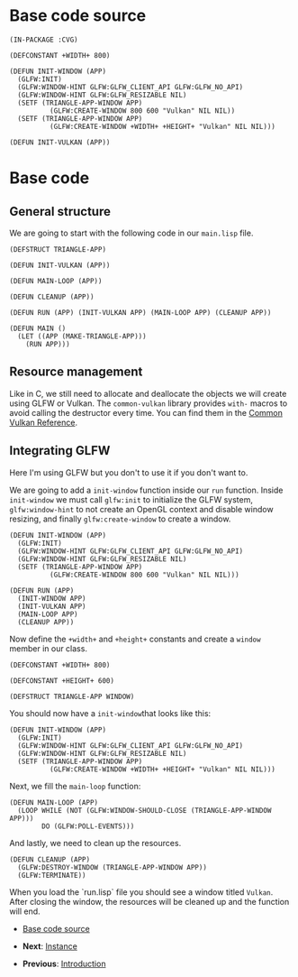 <h1 id="header:CVG:BASE-CODE-SOURCE-HEADER">Base code source</h1>

`````Lisp
(IN-PACKAGE :CVG)

(DEFCONSTANT +WIDTH+ 800)

(DEFUN INIT-WINDOW (APP)
  (GLFW:INIT)
  (GLFW:WINDOW-HINT GLFW:GLFW_CLIENT_API GLFW:GLFW_NO_API)
  (GLFW:WINDOW-HINT GLFW:GLFW_RESIZABLE NIL)
  (SETF (TRIANGLE-APP-WINDOW APP)
          (GLFW:CREATE-WINDOW 800 600 "Vulkan" NIL NIL))
  (SETF (TRIANGLE-APP-WINDOW APP)
          (GLFW:CREATE-WINDOW +WIDTH+ +HEIGHT+ "Vulkan" NIL NIL)))

(DEFUN INIT-VULKAN (APP))
`````

<h1 id="header:CVG:BASE-CODE-HEADER">Base code</h1>

<h2 id="header:ADP:HEADERTAG5">General structure</h2>

We are going to start with the following code in our ``` main.lisp ``` file\.

`````Lisp
(DEFSTRUCT TRIANGLE-APP)

(DEFUN INIT-VULKAN (APP))

(DEFUN MAIN-LOOP (APP))

(DEFUN CLEANUP (APP))

(DEFUN RUN (APP) (INIT-VULKAN APP) (MAIN-LOOP APP) (CLEANUP APP))

(DEFUN MAIN ()
  (LET ((APP (MAKE-TRIANGLE-APP)))
    (RUN APP)))
`````

<h2 id="header:ADP:HEADERTAG6">Resource management</h2>

Like in C\, we still need to allocate and deallocate the objects we will create using GLFW or Vulkan\. 
The ``` common-vulkan ``` library provides ``` with- ``` macros to avoid calling the destructor every time\. You can find them in the <a href="/docs/reference/reference.md#header:COMMON-VULKAN:API-REFERENCE-HEADER">Common Vulkan Reference</a>\.

<h2 id="header:ADP:HEADERTAG7">Integrating GLFW</h2>

Here I\'m using GLFW but you don\'t to use it if you don\'t want to\.

We are going to add a ``` init-window ``` function inside our ``` run ``` function\. Inside ``` init-window ``` we must call ``` glfw:init ``` to initialize the GLFW system\, ``` glfw:window-hint ``` to not create an OpenGL context and disable window resizing\, and finally ``` glfw:create-window ``` to create a window\.

`````Lisp
(DEFUN INIT-WINDOW (APP)
  (GLFW:INIT)
  (GLFW:WINDOW-HINT GLFW:GLFW_CLIENT_API GLFW:GLFW_NO_API)
  (GLFW:WINDOW-HINT GLFW:GLFW_RESIZABLE NIL)
  (SETF (TRIANGLE-APP-WINDOW APP)
          (GLFW:CREATE-WINDOW 800 600 "Vulkan" NIL NIL)))

(DEFUN RUN (APP)
  (INIT-WINDOW APP)
  (INIT-VULKAN APP)
  (MAIN-LOOP APP)
  (CLEANUP APP))
`````

Now define the ``` +width+ ``` and ``` +height+ ``` constants and create a ``` window ``` member in our class\.

`````Lisp
(DEFCONSTANT +WIDTH+ 800)

(DEFCONSTANT +HEIGHT+ 600)

(DEFSTRUCT TRIANGLE-APP WINDOW)
`````

You should now have a ``` init-window ```that looks like this\:

`````Lisp
(DEFUN INIT-WINDOW (APP)
  (GLFW:INIT)
  (GLFW:WINDOW-HINT GLFW:GLFW_CLIENT_API GLFW:GLFW_NO_API)
  (GLFW:WINDOW-HINT GLFW:GLFW_RESIZABLE NIL)
  (SETF (TRIANGLE-APP-WINDOW APP)
          (GLFW:CREATE-WINDOW +WIDTH+ +HEIGHT+ "Vulkan" NIL NIL)))
`````

Next\, we fill the ``` main-loop ``` function\:

`````Lisp
(DEFUN MAIN-LOOP (APP)
  (LOOP WHILE (NOT (GLFW:WINDOW-SHOULD-CLOSE (TRIANGLE-APP-WINDOW APP)))
        DO (GLFW:POLL-EVENTS)))
`````

And lastly\, we need to clean up the resources\.

`````Lisp
(DEFUN CLEANUP (APP)
  (GLFW:DESTROY-WINDOW (TRIANGLE-APP-WINDOW APP))
  (GLFW:TERMINATE))
`````

When you load the \`run\.lisp\` file you should see a window titled ``` Vulkan ```\. After closing the window\, the resources will be cleaned up and the function will end\.

* <a href="/docs/guide/base-code/main.md#header:CVG:BASE-CODE-SOURCE-HEADER">Base code source</a>

* <strong>Next</strong>\: <a href="/docs/guide/instance/instance.md#header:CVG:INSTANCE-HEADER">Instance</a>
* <strong>Previous</strong>\: <a href="/docs/guide/introduction.md#header:CVG:INTRODUCTION-HEADER">Introduction</a>

